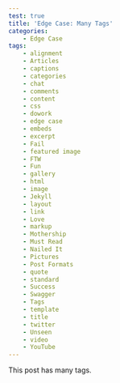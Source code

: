 ```yaml
---
test: true
title: 'Edge Case: Many Tags'
categories:
    - Edge Case
tags:
    - alignment
    - Articles
    - captions
    - categories
    - chat
    - comments
    - content
    - css
    - dowork
    - edge case
    - embeds
    - excerpt
    - Fail
    - featured image
    - FTW
    - Fun
    - gallery
    - html
    - image
    - Jekyll
    - layout
    - link
    - Love
    - markup
    - Mothership
    - Must Read
    - Nailed It
    - Pictures
    - Post Formats
    - quote
    - standard
    - Success
    - Swagger
    - Tags
    - template
    - title
    - twitter
    - Unseen
    - video
    - YouTube
---
```


This post has many tags.
